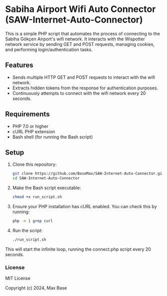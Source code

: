 # Sabiha Airport Wifi Auto Connector (SAW-Internet-Auto-Connector)

This is a simple PHP script that automates the process of connecting to the Sabiha Gökçen Airport's wifi network. It interacts with the Wispotter network service by sending GET and POST requests, managing cookies, and performing login/authentication tasks.

## Features

- Sends multiple HTTP GET and POST requests to interact with the wifi network.
- Extracts hidden tokens from the response for authentication purposes.
- Continuously attempts to connect with the wifi network every 20 seconds.

## Requirements

- PHP 7.0 or higher
- cURL PHP extension
- Bash shell (for running the Bash script)

## Setup

1. Clone this repository:

   ```bash
   git clone https://github.com/BaseMax/SAW-Internet-Auto-Connector.git
   cd SAW-Internet-Auto-Connector
   ```

2. Make the Bash script executable:

   ```bash
   chmod +x run_script.sh
   ```

3. Ensure your PHP installation has cURL enabled. You can check this by running:

   ```bash
   php -m | grep curl
   ```

4. Run the script:

   ```bash
   ./run_script.sh
   ```

This will start the infinite loop, running the connect.php script every 20 seconds.

### License

MIT License

Copyright (c) 2024, Max Base
